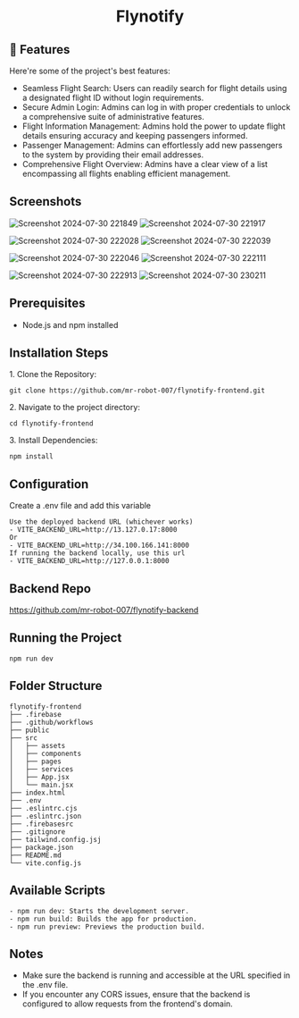 <h1 align="center" id="title">Flynotify</h1>
<h2>🧐 Features</h2>

Here're some of the project's best features:

*   Seamless Flight Search: Users can readily search for flight details using a designated flight ID without login requirements.
*   Secure Admin Login: Admins can log in with proper credentials to unlock a comprehensive suite of administrative features.
*   Flight Information Management: Admins hold the power to update flight details ensuring accuracy and keeping passengers informed.
*   Passenger Management: Admins can effortlessly add new passengers to the system by providing their email addresses.
*   Comprehensive Flight Overview: Admins have a clear view of a list encompassing all flights enabling efficient management.

## Screenshots
![Screenshot 2024-07-30 221849](https://github.com/user-attachments/assets/64348ef0-37f2-4690-a867-f2aeffe8aefd)
![Screenshot 2024-07-30 221917](https://github.com/user-attachments/assets/3b789aee-daab-4b10-861e-86137aa1485f)

![Screenshot 2024-07-30 222028](https://github.com/user-attachments/assets/278f2c9b-d5ec-4de8-89c0-b9d6af0057a5)
![Screenshot 2024-07-30 222039](https://github.com/user-attachments/assets/88ab5769-2d4e-4ba6-a487-fee6203b6b7e)

![Screenshot 2024-07-30 222046](https://github.com/user-attachments/assets/b8505baa-de0e-4760-b107-de761fd2cafd)
![Screenshot 2024-07-30 222111](https://github.com/user-attachments/assets/ea60ee30-6d41-40fd-9e97-e62aebeb10e8)

![Screenshot 2024-07-30 222913](https://github.com/user-attachments/assets/e1014923-533f-4fb6-8b86-6dd371dd0336)
![Screenshot 2024-07-30 230211](https://github.com/user-attachments/assets/93f67c87-bfda-4943-a24a-6df56d3cb079)


## Prerequisites
- Node.js and npm installed
## Installation Steps

<p>1. Clone the Repository:</p>

```
git clone https://github.com/mr-robot-007/flynotify-frontend.git
```

<p>2. Navigate to the project directory:</p>

```
cd flynotify-frontend
```

<p>3. Install Dependencies:</p>

```
npm install
```
## Configuration

Create a .env file and add this variable
```
Use the deployed backend URL (whichever works)
- VITE_BACKEND_URL=http://13.127.0.17:8000
Or 
- VITE_BACKEND_URL=http://34.100.166.141:8000
If running the backend locally, use this url
- VITE_BACKEND_URL=http://127.0.0.1:8000
```

## Backend Repo
https://github.com/mr-robot-007/flynotify-backend

## Running the Project
```
npm run dev
```
## Folder Structure
```
flynotify-frontend
├── .firebase
├── .github/workflows
├── public
├── src
│   ├── assets
│   ├── components
│   ├── pages
│   ├── services
│   ├── App.jsx
│   └── main.jsx
├── index.html
├── .env
├── .eslintrc.cjs
├── .eslintrc.json
├── .firebasesrc
├── .gitignore
├── tailwind.config.jsj
├── package.json
├── README.md
└── vite.config.js
```
## Available Scripts
```
- npm run dev: Starts the development server.
- npm run build: Builds the app for production.
- npm run preview: Previews the production build.
```
## Notes
- Make sure the backend is running and accessible at the URL specified in the .env file.
- If you encounter any CORS issues, ensure that the backend is configured to allow requests from the frontend's domain.